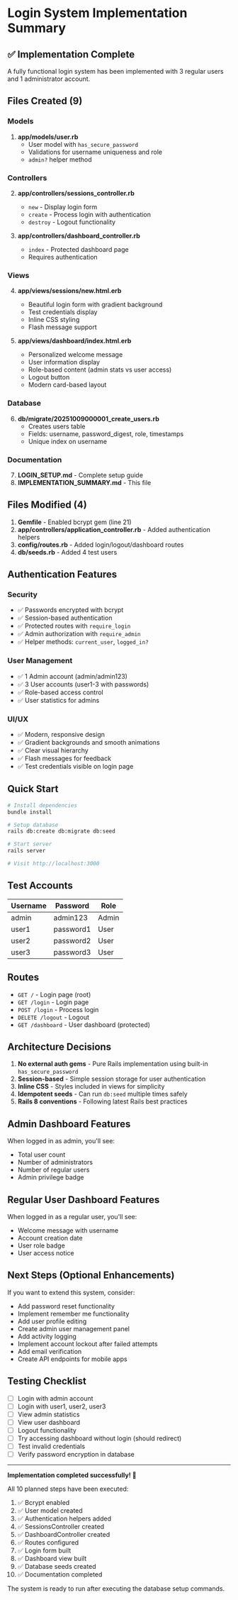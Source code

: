 # Login System Implementation Summary

## ✅ Implementation Complete

A fully functional login system has been implemented with 3 regular users and 1 administrator account.

## Files Created (9)

### Models
1. **app/models/user.rb**
   - User model with `has_secure_password`
   - Validations for username uniqueness and role
   - `admin?` helper method

### Controllers
2. **app/controllers/sessions_controller.rb**
   - `new` - Display login form
   - `create` - Process login with authentication
   - `destroy` - Logout functionality

3. **app/controllers/dashboard_controller.rb**
   - `index` - Protected dashboard page
   - Requires authentication

### Views
4. **app/views/sessions/new.html.erb**
   - Beautiful login form with gradient background
   - Test credentials display
   - Inline CSS styling
   - Flash message support

5. **app/views/dashboard/index.html.erb**
   - Personalized welcome message
   - User information display
   - Role-based content (admin stats vs user access)
   - Logout button
   - Modern card-based layout

### Database
6. **db/migrate/20251009000001_create_users.rb**
   - Creates users table
   - Fields: username, password_digest, role, timestamps
   - Unique index on username

### Documentation
7. **LOGIN_SETUP.md** - Complete setup guide
8. **IMPLEMENTATION_SUMMARY.md** - This file

## Files Modified (4)

1. **Gemfile** - Enabled bcrypt gem (line 21)
2. **app/controllers/application_controller.rb** - Added authentication helpers
3. **config/routes.rb** - Added login/logout/dashboard routes
4. **db/seeds.rb** - Added 4 test users

## Authentication Features

### Security
- ✅ Passwords encrypted with bcrypt
- ✅ Session-based authentication
- ✅ Protected routes with `require_login`
- ✅ Admin authorization with `require_admin`
- ✅ Helper methods: `current_user`, `logged_in?`

### User Management
- ✅ 1 Admin account (admin/admin123)
- ✅ 3 User accounts (user1-3 with passwords)
- ✅ Role-based access control
- ✅ User statistics for admins

### UI/UX
- ✅ Modern, responsive design
- ✅ Gradient backgrounds and smooth animations
- ✅ Clear visual hierarchy
- ✅ Flash messages for feedback
- ✅ Test credentials visible on login page

## Quick Start

```bash
# Install dependencies
bundle install

# Setup database
rails db:create db:migrate db:seed

# Start server
rails server

# Visit http://localhost:3000
```

## Test Accounts

| Username | Password    | Role  |
|----------|-------------|-------|
| admin    | admin123    | Admin |
| user1    | password1   | User  |
| user2    | password2   | User  |
| user3    | password3   | User  |

## Routes

- `GET /` - Login page (root)
- `GET /login` - Login page
- `POST /login` - Process login
- `DELETE /logout` - Logout
- `GET /dashboard` - User dashboard (protected)

## Architecture Decisions

1. **No external auth gems** - Pure Rails implementation using built-in `has_secure_password`
2. **Session-based** - Simple session storage for user authentication
3. **Inline CSS** - Styles included in views for simplicity
4. **Idempotent seeds** - Can run `db:seed` multiple times safely
5. **Rails 8 conventions** - Following latest Rails best practices

## Admin Dashboard Features

When logged in as admin, you'll see:
- Total user count
- Number of administrators
- Number of regular users
- Admin privilege badge

## Regular User Dashboard Features

When logged in as a regular user, you'll see:
- Welcome message with username
- Account creation date
- User role badge
- User access notice

## Next Steps (Optional Enhancements)

If you want to extend this system, consider:
- Add password reset functionality
- Implement remember me functionality
- Add user profile editing
- Create admin user management panel
- Add activity logging
- Implement account lockout after failed attempts
- Add email verification
- Create API endpoints for mobile apps

## Testing Checklist

- [ ] Login with admin account
- [ ] Login with user1, user2, user3
- [ ] View admin statistics
- [ ] View user dashboard
- [ ] Logout functionality
- [ ] Try accessing dashboard without login (should redirect)
- [ ] Test invalid credentials
- [ ] Verify password encryption in database

---

**Implementation completed successfully! 🎉**

All 10 planned steps have been executed:
1. ✅ Bcrypt enabled
2. ✅ User model created
3. ✅ Authentication helpers added
4. ✅ SessionsController created
5. ✅ DashboardController created
6. ✅ Routes configured
7. ✅ Login form built
8. ✅ Dashboard view built
9. ✅ Database seeds created
10. ✅ Documentation completed

The system is ready to run after executing the database setup commands.
